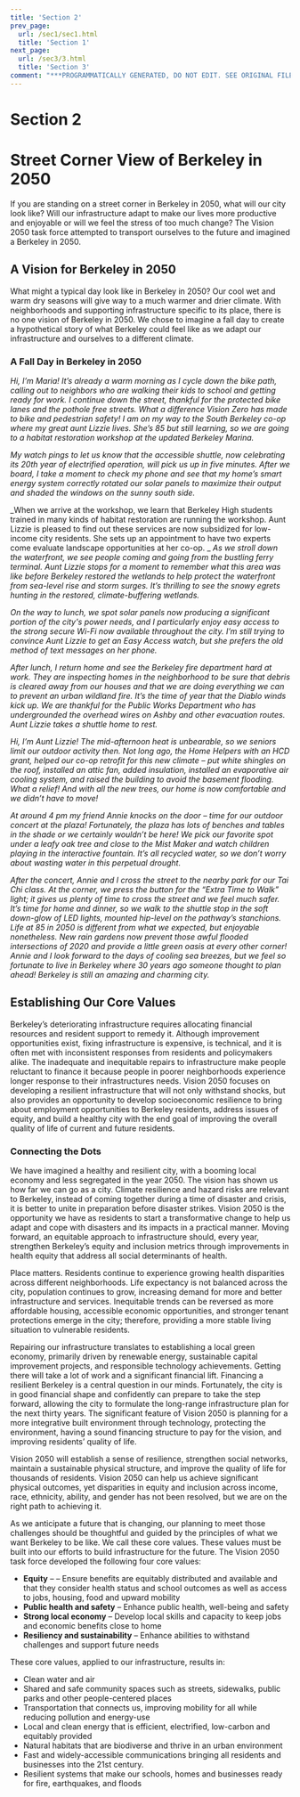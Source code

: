 ```yaml
---
title: 'Section 2'
prev_page:
  url: /sec1/sec1.html
  title: 'Section 1'
next_page:
  url: /sec3/3.html
  title: 'Section 3'
comment: "***PROGRAMMATICALLY GENERATED, DO NOT EDIT. SEE ORIGINAL FILES IN /content***"
---
```

# Section 2
# Street Corner View of Berkeley in 2050

If you are standing on a street corner in Berkeley in 2050, what will our city look like? Will our infrastructure adapt to make our lives more productive and enjoyable or will we feel the stress of too much change? The Vision 2050 task force attempted to transport ourselves to the future and imagined a Berkeley in 2050.

## A Vision for Berkeley in 2050
What might a typical day look like in Berkeley in 2050? Our cool wet and warm dry seasons will give way to a much warmer and drier climate. With neighborhoods and supporting infrastructure specific to its place, there is no one vision of Berkeley in 2050. We chose to imagine a fall day to create a hypothetical story of what Berkeley could feel like as we adapt our infrastructure and ourselves to a different climate.

### A Fall Day in Berkeley in 2050

_Hi, I’m Maria! It’s already a warm morning as I cycle down the bike path, calling out to neighbors who are walking their kids to school and getting ready for work. I continue down the street, thankful for the protected bike lanes and the pothole free streets. What a difference Vision Zero has made to bike and pedestrian safety! I am on my way to the South Berkeley co-op where my great aunt Lizzie lives. She’s 85 but still learning, so we are going to a habitat restoration workshop at the updated Berkeley Marina._

_My watch pings to let us know that the accessible shuttle, now celebrating its 20th year of electrified operation, will pick us up in five minutes.  After we board, I take a moment to check my phone and see that my home’s smart energy system correctly rotated our solar panels to maximize their output and shaded the windows on the sunny south side._

_When we arrive at the workshop, we learn that Berkeley High students trained in many kinds of habitat restoration are running the workshop.  Aunt Lizzie is pleased to find out these services are now subsidized for low-income city residents. She sets up an appointment to have two experts come evaluate landscape opportunities at her co-op.
_
_As we stroll down the waterfront, we see people coming and going from the bustling ferry terminal. Aunt Lizzie stops for a moment to remember what this area was like before Berkeley restored the wetlands to help protect the waterfront from sea-level rise and storm surges. It’s thrilling to see the snowy egrets hunting in the restored, climate-buffering wetlands._

_On the way to lunch, we spot solar panels now producing a significant portion of the city's power needs, and I particularly enjoy easy access to the strong secure Wi-Fi now available throughout the city. I’m still trying to convince Aunt Lizzie to get an Easy Access watch, but she prefers the old method of text messages on her phone._

_After lunch, I return home and see the Berkeley fire department hard at work. They are inspecting homes in the neighborhood to be sure that debris is cleared away from our houses and that we are doing everything we can to prevent an urban wildland fire. It’s the time of year that the Diablo winds kick up. We are thankful for the Public Works Department who has undergrounded the overhead wires on Ashby and other evacuation routes.  Aunt Lizzie takes a shuttle home to rest._

_Hi, I’m Aunt Lizzie!  The mid-afternoon heat is unbearable, so we seniors limit our outdoor activity then. Not long ago, the Home Helpers with an HCD grant, helped our co-op retrofit for this new climate – put white shingles on the roof, installed an attic fan, added insulation, installed an evaporative air cooling system, and raised the building to avoid the basement flooding.  What a relief!  And with all the new trees, our home is now comfortable and we didn’t have to move!_

_At around 4 pm my friend Annie knocks on the door – time for our outdoor concert at the plaza! Fortunately, the plaza has lots of benches and tables in the shade or we certainly wouldn’t be here!  We pick our favorite spot under a leafy oak tree and close to the Mist Maker and watch children playing in the interactive fountain.  It’s all recycled water, so we don’t worry about wasting water in this perpetual drought._

_After the concert, Annie and I cross the street to the nearby park for our Tai Chi class. At the corner, we press the button for the “Extra Time to Walk” light; it gives us plenty of time to cross the street and we feel much safer. It’s time for home and dinner, so we walk to the shuttle stop in the soft down-glow of LED lights, mounted hip-level on the pathway’s stanchions.  Life at 85 in 2050 is different from what we expected, but enjoyable nonetheless.   New rain gardens now prevent those awful flooded intersections of 2020 and provide a little green oasis at every other corner! Annie and I look forward to the days of cooling sea breezes, but we feel so fortunate to live in Berkeley where 30 years ago someone thought to plan ahead!  Berkeley is still an amazing and charming city._




## Establishing Our Core Values

Berkeley’s deteriorating infrastructure requires allocating financial resources and resident support to remedy it. Although improvement opportunities exist, fixing infrastructure is expensive, is technical, and it is often met with inconsistent responses from residents and policymakers alike. The inadequate and inequitable repairs to infrastructure make people reluctant to finance it because people in poorer neighborhoods experience longer response to their infrastructures needs. Vision 2050 focuses on developing a resilient infrastructure that will not only withstand shocks, but also provides an opportunity to develop socioeconomic resilience to bring about employment opportunities to Berkeley residents, address issues of equity, and build a healthy city with the end goal of improving the overall quality of life of current and future residents.

### Connecting the Dots

We have imagined a healthy and resilient city, with a booming local economy and less segregated in the year 2050. The vision has shown us how far we can go as a city. Climate resilience and hazard risks are relevant to Berkeley, instead of coming together during a time of disaster and crisis, it is better to unite in preparation before disaster strikes. Vision 2050 is the opportunity we have as residents to start a transformative change to help us adapt and cope with disasters and its impacts in a practical manner.  Moving forward, an equitable approach to infrastructure should, every year, strengthen Berkeley’s equity and inclusion metrics through improvements in health equity that address all social determinants of health.

Place matters. Residents continue to experience growing health disparities across different neighborhoods. Life expectancy is not balanced across the city, population continues to grow, increasing demand for more and better infrastructure and services. Inequitable trends can be reversed as more affordable housing, accessible economic opportunities, and stronger tenant protections emerge in the city; therefore, providing a more stable living situation to vulnerable residents.

Repairing our infrastructure translates to establishing a local green economy, primarily driven by renewable energy, sustainable capital improvement projects, and responsible technology achievements. Getting there will take a lot of work and a significant financial lift. Financing a resilient Berkeley is a central question in our minds. Fortunately, the city is in good financial shape and confidently can prepare to take the step forward, allowing the city to formulate the long-range infrastructure plan for the next thirty years. The significant feature of Vision 2050 is planning for a more integrative built environment through technology, protecting the environment, having a sound financing structure to pay for the vision, and improving residents’ quality of life.

Vision 2050 will establish a sense of resilience, strengthen social networks, maintain a sustainable physical structure, and improve the quality of life for thousands of residents. Vision 2050 can help us achieve significant physical outcomes, yet disparities in equity and inclusion across income, race, ethnicity, ability, and gender has not been resolved, but we are on the right path to achieving it.

As we anticipate a future that is changing, our planning to meet those challenges should be thoughtful and guided by the principles of what we want Berkeley to be like. We call these core values. These values must be built into our efforts to build infrastructure for the future. The Vision 2050 task force developed the following four core values:

- **Equity** – – Ensure benefits are equitably distributed and available and that they consider health status and school outcomes as well as access to jobs, housing, food and upward mobility
- **Public health and safety** – Enhance public health, well-being and safety
- **Strong local economy** – Develop local skills and capacity to keep jobs and economic benefits close to home
- **Resiliency and sustainability** – Enhance abilities to withstand challenges and support future needs

These core values, applied to our infrastructure, results in:

- Clean water and air
- Shared and safe community spaces such as streets, sidewalks, public parks and other people-centered places
- Transportation that connects us, improving mobility for all while reducing pollution and energy-use
- Local and clean energy that is efficient, electrified, low-carbon and equitably provided
- Natural habitats that are biodiverse and thrive in an urban environment
- Fast and widely-accessible communications bringing all residents and businesses into the 21st century.
- Resilient systems that make our schools, homes and businesses ready for fire, earthquakes, and floods

